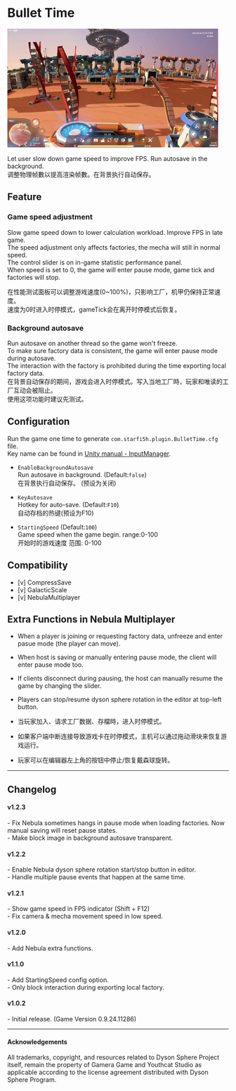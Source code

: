 # Bullet Time

![Paue Mode](https://raw.githubusercontent.com/starfi5h/DSP_Mod/master/BulletTime/img/demo1.gif)  

Let user slow down game speed to improve FPS.  Run autosave in the background.  
调整物理帧數以提高渲染帧數。在背景执行自动保存。

## Feature

### Game speed adjustment  
Slow game speed down to lower calculation workload. Improve FPS in late game.  
The speed adjustment only affects factories, the mecha will still in normal speed.  
The control slider is on in-game statistic performance panel.  
When speed is set to 0, the game will enter pause mode, game tick and factories will stop.  
  
在性能测试面板可以调整游戏速度(0~100%)，只影响工厂，机甲仍保持正常速度。  
速度为0时进入时停模式，gameTick会在离开时停模式后恢复。  

### Background autosave  
Run autosave on another thread so the game won't freeze.  
To make sure factory data is consistent, the game will enter pause mode during autosave.  
The interaction with the factory is prohibited during the time exporting local factory data.  
在背景自动保存的期间，游戏会进入时停模式。写入当地工厂時，玩家和唯读的工厂互动会被阻止。  
使用这项功能时建议先测试。  

## Configuration

Run the game one time to generate `com.starfi5h.plugin.BulletTime.cfg` file.  
Key name can be found in [Unity manual - InputManager](https://docs.unity3d.com/Manual/class-InputManager.html).   

- `EnableBackgroundAutosave`  
Run autosave in background. (Default:`false`)  
在背景执行自动保存。 (预设为关闭)  

- `KeyAutosave`  
Hotkey for auto-save. (Default:`F10`)  
自动存档的热键(预设为F10)  
  
- `StartingSpeed` (Default:`100`)  
Game speed when the game begin. range:0-100  
开始时的游戏速度 范围: 0-100  

## Compatibility

- [v] CompressSave  
- [v] GalacticScale  
- [v] NebulaMultiplayer  

## Extra Functions in Nebula Multiplayer  

- When a player is joining or requesting factory data, unfreeze and enter pasue mode (the player can move).  
- When host is saving or manually entering pause mode, the client will enter pause mode too.  
- If clients disconnect during pausing, the host can manually resume the game by changing the slider.  
- Players can stop/resume dyson sphere rotation in the editor at top-left button.  

- 当玩家加入、请求工厂数据、存檔時，进入时停模式。
- 如果客户端中断连接导致游戏卡在时停模式，主机可以通过拖动滑块来恢复游戏运行。 
- 玩家可以在编辑器左上角的按钮中停止/恢复戴森球旋转。  
----

## Changelog

#### v1.2.3
\- Fix Nebula sometimes hangs in pause mode when loading factories. Now manual saving will reset pause states.   
\- Make block image in background autosave transparent.  

#### v1.2.2
\- Enable Nebula dyson sphere rotation start/stop button in editor.   
\- Handle multiple pause events that happen at the same time.  

#### v1.2.1
\- Show game speed in FPS indicator (Shift + F12)  
\- Fix camera & mecha movement speed in low speed.  

#### v1.2.0
\- Add Nebula extra functions.  


#### v1.1.0
\- Add StartingSpeed config option.  
\- Only block interaction during exporting local factory.  

#### v1.0.2  
\- Initial release. (Game Version 0.9.24.11286)

----

#### Acknowledgements
All trademarks, copyright, and resources related to Dyson Sphere Project itself, remain the property of Gamera Game and Youthcat Studio as applicable according to the license agreement distributed with Dyson Sphere Program.  